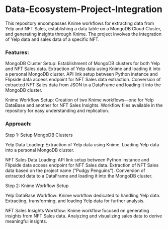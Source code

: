 # Data-Ecosystem-Project-Integration

This repository encompasses Knime workflows for extracting data from Yelp and NFT Sales, establishing a data table on a MongoDB Cloud Cluster, and generating insights through Knime. The project involves the integration of Yelp data and sales data of a specific NFT.

### Features:

MongoDB Cluster Setup:
Establishment of MongoDB clusters for both Yelp and NFT Sales data.
Extraction of Yelp data using Knime and loading it into a personal MongoDB cluster.
API link setup between Python instance and Flipside data access endpoint for NFT Sales data extraction.
Conversion of extracted NFT Sales data from JSON to a DataFrame and loading it into the MongoDB cluster.

Knime Workflow Setup:
Creation of two Knime workflows—one for Yelp DataBase and another for NFT Sales Insights.
Workflow files available in the repository for easy understanding and replication.

### Approach:

Step 1: Setup MongoDB Clusters

Yelp Data Loading:
Extraction of Yelp data using Knime.
Loading Yelp data into a personal MongoDB cluster.

NFT Sales Data Loading:
API link setup between Python instance and Flipside data access endpoint for NFT Sales data.
Extraction of NFT Sales data based on the project name ("Pudgy Penguins").
Conversion of extracted data to a DataFrame and loading it into the MongoDB cluster.

Step 2: Knime Workflow Setup

Yelp DataBase Workflow:
Knime workflow dedicated to handling Yelp data.
Extracting, transforming, and loading Yelp data for further analysis.

NFT Sales Insights Workflow:
Knime workflow focused on generating insights from NFT Sales data.
Analyzing and visualizing sales data to derive meaningful insights.
